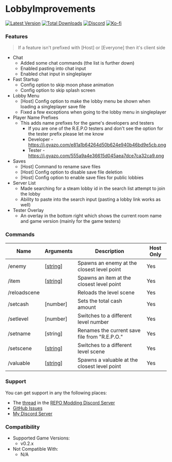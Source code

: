 # LobbyImprovements

[![Latest Version](https://img.shields.io/thunderstore/v/Dev1A3/LobbyImprovements_REPO?style=for-the-badge&logo=thunderstore&logoColor=white)](https://thunderstore.io/c/repo/p/Dev1A3/LobbyImprovements_REPO)
[![Total Downloads](https://img.shields.io/thunderstore/dt/Dev1A3/LobbyImprovements_REPO?style=for-the-badge&logo=thunderstore&logoColor=white)](https://thunderstore.io/c/repo/p/Dev1A3/LobbyImprovements_REPO)
[![Discord](https://img.shields.io/discord/646323142737788928?style=for-the-badge&logo=discord&logoColor=white&label=Discord)](https://discord.gg/CKqVFPRtKp)
[![Ko-fi](https://img.shields.io/badge/Donate-F16061.svg?style=for-the-badge&logo=ko-fi&logoColor=white&label=Ko-fi)](https://ko-fi.com/K3K8SOM8U)

### Features

> If a feature isn't prefixed with [Host] or [Everyone] then it's client side

- Chat
  - Added some chat commands (the list is further down)
  - Enabled pasting into chat input
  - Enabled chat input in singleplayer
- Fast Startup
  - Config option to skip moon phase animation
  - Config option to skip splash screen
- Lobby Menu
  - [Host] Config option to make the lobby menu be shown when loading a singleplayer save file
  - Fixed a few exceptions when going to the lobby menu in singleplayer
- Player Name Prefixes
  - This adds name prefixes for the game's developers and testers
    - If you are one of the R.E.P.O testers and don't see the option for the tester prefix please let me know
    - Developer - https://i.gyazo.com/e81a1b64264d50b624e940b46bd9e5cb.png
    - Tester - https://i.gyazo.com/555a9a4e36615d045aea7dce7ca32ca9.png
- Saves
  - [Host] Command to rename save files
  - [Host] Config option to disable save file deletion
  - [Host] Config option to enable save files for public lobbies
- Server List
  - Made searching for a steam lobby id in the search list attempt to join the lobby
  - Ability to paste into the search input (pasting a lobby link works as well)
- Tester Overlay
  - An overlay in the bottom right which shows the current room name and game version (mainly for the game testers)

### Commands

| Name         | Arguments                                                       | Description                                   | Host Only |
| ------------ | --------------------------------------------------------------- | --------------------------------------------- | --------- |
| /enemy       | [[string](https://1a3.uk/games/repo/diffs/?tab=3&tabEnemies=1)] | Spawns an enemy at the closest level point    | Yes       |
| /item        | [[string](https://1a3.uk/games/repo/diffs/?tab=4&tabItems=0)]   | Spawns an item at the closest level point     | Yes       |
| /reloadscene |                                                                 | Reloads the level scene                       | Yes       |
| /setcash     | [number]                                                        | Sets the total cash amount                    | Yes       |
| /setlevel    | [number]                                                        | Switches to a different level number          | Yes       |
| /setname     | [string]                                                        | Renames the current save file from "R.E.P.O." | Yes       |
| /setscene    | [[string](https://1a3.uk/games/repo/diffs/?tab=2)]              | Switches to a different level scene           | Yes       |
| /valuable    | [[string](https://1a3.uk/games/repo/diffs/?tab=4&tabItems=1)]   | Spawns a valuable at the closest level point  | Yes       |

### Support

You can get support in any the following places:

- The [thread](https://discord.com/channels/1344557689979670578/1391111846823465082) in the [REPO Modding Discord Server](https://discord.gg/repomodding)
- [GitHub Issues](https://github.com/1A3Dev/REPO-LobbyImprovements/issues)
- [My Discord Server](https://discord.gg/CKqVFPRtKp)

### Compatibility

- Supported Game Versions:
  - v0.2.x
- Not Compatible With:
  - N/A
